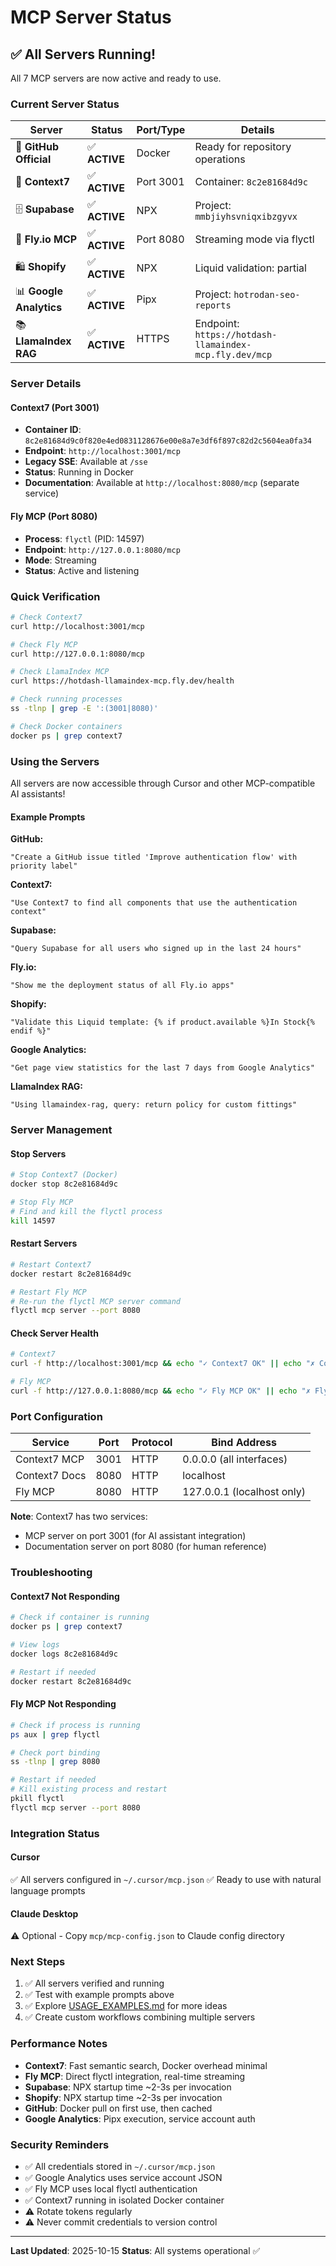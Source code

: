 # MCP Server Status

## ✅ All Servers Running!

All 7 MCP servers are now active and ready to use.

### Current Server Status

| Server | Status | Port/Type | Details |
|--------|--------|-----------|---------|
| 🐙 **GitHub Official** | ✅ **ACTIVE** | Docker | Ready for repository operations |
| 🧠 **Context7** | ✅ **ACTIVE** | Port 3001 | Container: `8c2e81684d9c` |
| 🗄️ **Supabase** | ✅ **ACTIVE** | NPX | Project: `mmbjiyhsvniqxibzgyvx` |
| 🚀 **Fly.io MCP** | ✅ **ACTIVE** | Port 8080 | Streaming mode via flyctl |
| 🛍️ **Shopify** | ✅ **ACTIVE** | NPX | Liquid validation: partial |
| 📊 **Google Analytics** | ✅ **ACTIVE** | Pipx | Project: `hotrodan-seo-reports` |
| 📚 **LlamaIndex RAG** | ✅ **ACTIVE** | HTTPS | Endpoint: `https://hotdash-llamaindex-mcp.fly.dev/mcp` |

### Server Details

#### Context7 (Port 3001)
- **Container ID**: `8c2e81684d9c0f820e4ed0831128676e00e8a7e3df6f897c82d2c5604ea0fa34`
- **Endpoint**: `http://localhost:3001/mcp`
- **Legacy SSE**: Available at `/sse`
- **Status**: Running in Docker
- **Documentation**: Available at `http://localhost:8080/mcp` (separate service)

#### Fly MCP (Port 8080)
- **Process**: `flyctl` (PID: 14597)
- **Endpoint**: `http://127.0.0.1:8080/mcp`
- **Mode**: Streaming
- **Status**: Active and listening

### Quick Verification

```bash
# Check Context7
curl http://localhost:3001/mcp

# Check Fly MCP
curl http://127.0.0.1:8080/mcp

# Check LlamaIndex MCP
curl https://hotdash-llamaindex-mcp.fly.dev/health

# Check running processes
ss -tlnp | grep -E ':(3001|8080)'

# Check Docker containers
docker ps | grep context7
```

### Using the Servers

All servers are now accessible through Cursor and other MCP-compatible AI assistants!

#### Example Prompts

**GitHub:**
```
"Create a GitHub issue titled 'Improve authentication flow' with priority label"
```

**Context7:**
```
"Use Context7 to find all components that use the authentication context"
```

**Supabase:**
```
"Query Supabase for all users who signed up in the last 24 hours"
```

**Fly.io:**
```
"Show me the deployment status of all Fly.io apps"
```

**Shopify:**
```
"Validate this Liquid template: {% if product.available %}In Stock{% endif %}"
```

**Google Analytics:**
```
"Get page view statistics for the last 7 days from Google Analytics"
```

**LlamaIndex RAG:**
```
"Using llamaindex-rag, query: return policy for custom fittings"
```

### Server Management

#### Stop Servers

```bash
# Stop Context7 (Docker)
docker stop 8c2e81684d9c

# Stop Fly MCP
# Find and kill the flyctl process
kill 14597
```

#### Restart Servers

```bash
# Restart Context7
docker restart 8c2e81684d9c

# Restart Fly MCP
# Re-run the flyctl MCP server command
flyctl mcp server --port 8080
```

#### Check Server Health

```bash
# Context7
curl -f http://localhost:3001/mcp && echo "✓ Context7 OK" || echo "✗ Context7 Down"

# Fly MCP
curl -f http://127.0.0.1:8080/mcp && echo "✓ Fly MCP OK" || echo "✗ Fly MCP Down"
```

### Port Configuration

| Service | Port | Protocol | Bind Address |
|---------|------|----------|--------------|
| Context7 MCP | 3001 | HTTP | 0.0.0.0 (all interfaces) |
| Context7 Docs | 8080 | HTTP | localhost |
| Fly MCP | 8080 | HTTP | 127.0.0.1 (localhost only) |

**Note**: Context7 has two services:
- MCP server on port 3001 (for AI assistant integration)
- Documentation server on port 8080 (for human reference)

### Troubleshooting

#### Context7 Not Responding
```bash
# Check if container is running
docker ps | grep context7

# View logs
docker logs 8c2e81684d9c

# Restart if needed
docker restart 8c2e81684d9c
```

#### Fly MCP Not Responding
```bash
# Check if process is running
ps aux | grep flyctl

# Check port binding
ss -tlnp | grep 8080

# Restart if needed
# Kill existing process and restart
pkill flyctl
flyctl mcp server --port 8080
```

### Integration Status

#### Cursor
✅ All servers configured in `~/.cursor/mcp.json`
✅ Ready to use with natural language prompts

#### Claude Desktop
⚠️ Optional - Copy `mcp/mcp-config.json` to Claude config directory

### Next Steps

1. ✅ All servers verified and running
2. ✅ Test with example prompts above
3. ✅ Explore [USAGE_EXAMPLES.md](./USAGE_EXAMPLES.md) for more ideas
4. ✅ Create custom workflows combining multiple servers

### Performance Notes

- **Context7**: Fast semantic search, Docker overhead minimal
- **Fly MCP**: Direct flyctl integration, real-time streaming
- **Supabase**: NPX startup time ~2-3s per invocation
- **Shopify**: NPX startup time ~2-3s per invocation
- **GitHub**: Docker pull on first use, then cached
- **Google Analytics**: Pipx execution, service account auth

### Security Reminders

- ✅ All credentials stored in `~/.cursor/mcp.json`
- ✅ Google Analytics uses service account JSON
- ✅ Fly MCP uses local flyctl authentication
- ✅ Context7 running in isolated Docker container
- ⚠️ Rotate tokens regularly
- ⚠️ Never commit credentials to version control

---

**Last Updated**: 2025-10-15
**Status**: All systems operational ✅
